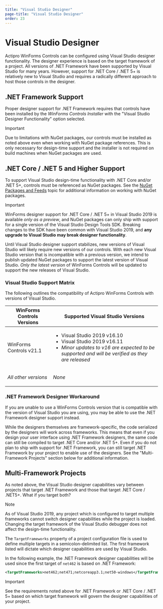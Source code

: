 ```yaml
---
title: "Visual Studio Designer"
page-title: "Visual Studio Designer"
order: 23
---
```

# Visual Studio Designer

Actipro WinForms Controls can be configured using Visual Studio designer functionality. The designer experience is based on the target framework of a project. All versions of .NET Framework have been supported by Visual Studio for many years. However, support for .NET Core / .NET 5+ is relatively new to Visual Studio and requires a radically different approach to host those controls in the designer.

## .NET Framework Support

Proper designer support for .NET Framework requires that controls have been installed by the *WinForms Controls Installer* with the "Visual Studio Designer Functionality" option selected.

> [!IMPORTANT]
> Due to limitations with NuGet packages, our controls must be installed as noted above even when working with NuGet package references. This is only necessary for design-time support and the installer is not required on build machines when NuGet packages are used.

## .NET Core / .NET 5 and Higher Support

To support Visual Studio design-time functionality with .NET Core and/or .NET 5+, controls must be referenced as NuGet packages.  See the [NuGet Packages and Feeds](nuget.md) topic for additional information on working with NuGet packages.

> [!IMPORTANT]
> WinForms designer support for .NET Core / .NET 5+ in Visual Studio 2019 is available *only as a preview*, and NuGet packages can only ship with support for a single version of the Visual Studio Design Tools SDK. Breaking changes to the SDK have been common with Visual Studio 2019, and **any upgrade to Visual Studio may break designer functionality**.

Until Visual Studio designer support stabilizes, new versions of Visual Studio will likely require new versions of our controls.  With each new Visual Studio version that is incompatible with a previous version, we intend to publish updated NuGet packages to support the latest version of Visual Studio. *Only the latest version* of WinForms Controls will be updated to support the new releases of Visual Studio.

### Visual Studio Support Matrix

The following outlines the compatibility of Actipro WinForms Controls with versions of Visual Studio.

<table>
<thead>

<tr>
<th>WinForms Controls Versions</th>
<th>Supported Visual Studio Versions</th>
</tr>


</thead>
<tbody>

<tr>
<td>WinForms Controls v21.1</td>
<td>

- Visual Studio 2019 v16.10
- Visual Studio 2019 v16.11
- *Minor updates to v16 are expected to be supported and will be verified as they are released*

</td>
</tr>

<tr>
<td>

*All other versions*

</td>
<td>

*None*

</td>
</tr>

</tbody>
</table>

### .NET Framework Designer Workaround

If you are unable to use a WinForms Controls version that is compatible with the version of Visual Studio you are using, you may be able to use the .NET Framework designer support instead.

While the designers themselves are framework-specific, the code serialized by the designers will work across frameworks. This means that even if you design your user interface using .NET Framework designers, the same code can still be compiled to target .NET Core and/or .NET 5+. Even if you do not plan to ship with support for .NET Framework, you can still target .NET Framework by your project to enable use of the designers. See the "Multi-Framework Projects" section below for additional information.

## Multi-Framework Projects

As noted above, the Visual Studio designer capabilities vary between projects that target .NET Framework and those that target .NET Core / .NET5+. What if you target both?

> [!NOTE]
> As of Visual Studio 2019, any project which is configured to target multiple frameworks cannot switch designer capabilities while the project is loaded. Changing the target framework of the Visual Studio debugger does not affect the design-time functionality.

The `TargetFrameworks` property of a project configuration file is used to define multiple targets in a semicolon-delimited list.  The first framework listed will dictate which designer capabilities are used by Visual Studio.

In the following example, the .NET Framework designer capabilities will be used since the first target of `net462` is based on .NET Framework:

```xml
<TargetFrameworks>net462;net471;netcoreapp3.1;net50-windows</TargetFrameworks>
```

> [!IMPORTANT]
> See the requirements noted above for .NET Framework or .NET Core / .NET 5+ based on which target framework will govern the designer capabilities of your project.
